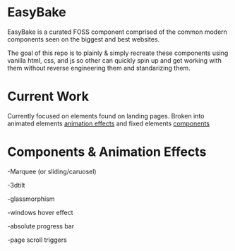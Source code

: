 # EasyBake 

EasyBake is a curated FOSS component comprised of the common modern components seen on the biggest and best websites.

The goal of this repo is to plainly & simply recreate these components using vanilla html, css, and js so other can quickly spin up and get working with them without reverse engineering them and standarizing them.

# Current Work
Currently focused on elements found on landing pages. Broken into animated elements [animation effects](/animationsEffects/) and fixed elements [components](/components/)

# Components & Animation Effects
-Marquee (or sliding/caruosel)

-3dtilt

-glassmorphism

-windows hover effect

-absolute progress bar

-page scroll triggers